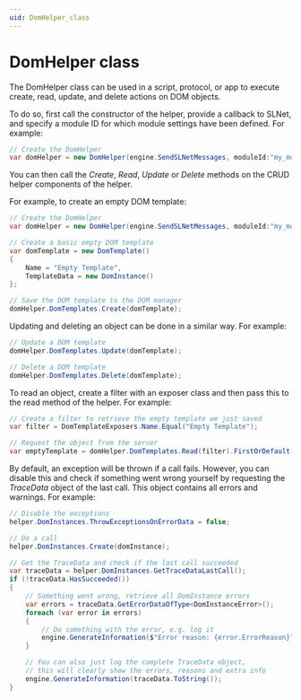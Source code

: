 ```yaml
---
uid: DomHelper_class
---
```


# DomHelper class

The DomHelper class can be used in a script, protocol, or app to execute create, read, update, and delete actions on DOM objects.

To do so, first call the constructor of the helper, provide a callback to SLNet, and specify a module ID for which module settings have been defined. For example:

```csharp
// Create the DomHelper
var domHelper = new DomHelper(engine.SendSLNetMessages, moduleId:"my_module");
```

You can then call the *Create*, *Read*, *Update* or *Delete* methods on the CRUD helper components of the helper.

For example, to create an empty DOM template:

```csharp
// Create the DomHelper
var domHelper = new DomHelper(engine.SendSLNetMessages, moduleId:"my_module");

// Create a basic empty DOM template
var domTemplate = new DomTemplate()
{
    Name = "Empty Template",
    TemplateData = new DomInstance()
};

// Save the DOM template to the DOM manager
domHelper.DomTemplates.Create(domTemplate);
```

Updating and deleting an object can be done in a similar way. For example:

```csharp
// Update a DOM template
domHelper.DomTemplates.Update(domTemplate);

// Delete a DOM template
domHelper.DomTemplates.Delete(domTemplate);
```

To read an object, create a filter with an exposer class and then pass this to the read method of the helper. For example:

```csharp
// Create a filter to retrieve the empty template we just saved
var filter = DomTemplateExposers.Name.Equal("Empty Template");

// Request the object from the server
var emptyTemplate = domHelper.DomTemplates.Read(filter).FirstOrDefault();
```

By default, an exception will be thrown if a call fails. However, you can disable this and check if something went wrong yourself by requesting the *TraceData* object of the last call. This object contains all errors and warnings. For example:

```csharp
// Disable the exceptions
helper.DomInstances.ThrowExceptionsOnErrorData = false;

// Do a call
helper.DomInstances.Create(domInstance);

// Get the TraceData and check if the last call succeeded
var traceData = helper.DomInstances.GetTraceDataLastCall();
if (!traceData.HasSucceeded())
{
    // Something went wrong, retrieve all DomInstance errors
    var errors = traceData.GetErrorDataOfType<DomInstanceError>();
    foreach (var error in errors)
    {
        // Do something with the error, e.g. log it
        engine.GenerateInformation($"Error reason: {error.ErrorReason}");
    }

    // You can also just log the complete TraceData object,
    // this will clearly show the errors, reasons and extra info
    engine.GenerateInformation(traceData.ToString());
}
```

<!-- Add Xref to error data types and error reasons? -->

